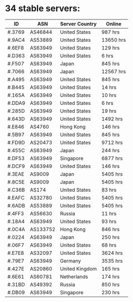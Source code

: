 # 34 stable servers:

| ID | ASN | Server Country | Online |
| ------ | ------ | ------ | ------ |
| #.3769 | AS46844 | United States | 987 hrs |
| #.9AC4 | AS53889 | United States | 13650 hrs |
| #.6EF8 | AS63949 | United States | 129 hrs |
| #.D363 | AS63949 | United States | 6 hrs |
| #.F507 | AS63949 | Japan | 845 hrs |
| #.7066 | AS63949 | Japan | 12567 hrs |
| #.A495 | AS63949 | United States | 845 hrs |
| #.B445 | AS63949 | United States | 14 hrs |
| #.165A | AS63949 | United States | 10 hrs |
| #.DDA9 | AS63949 | United States | 6 hrs |
| #.285D | AS63949 | United States | 19 hrs |
| #.643D | AS63949 | United States | 1492 hrs |
| #.E846 | AS4760 | Hong Kong | 146 hrs |
| #.5B97 | AS63949 | United States | 845 hrs |
| #.FD9D | AS20473 | United States | 9712 hrs |
| #.455C | AS63949 | Japan | 244 hrs |
| #.DF53 | AS63949 | Singapore | 6877 hrs |
| #.DCF9 | AS63949 | United States | 146 hrs |
| #.3EAE | AS9009 | Japan | 5405 hrs |
| #.8C5E | AS9009 | Japan | 5405 hrs |
| #.C36B | AS174 | United States | 83 hrs |
| #.EAFC | AS32780 | United States | 5405 hrs |
| #.6ADB | AS53889 | United States | 5405 hrs |
| #.4FF3 | AS56630 | Russia | 11 hrs |
| #.18A4 | AS63949 | United States | 93 hrs |
| #.0C4A | AS133752 | Hong Kong | 846 hrs |
| #.0224 | AS63949 | Japan | 250 hrs |
| #.06F7 | AS63949 | United States | 68 hrs |
| #.E7E8 | AS32097 | United States | 3624 hrs |
| #.79E7 | AS63949 | Germany | 3535 hrs |
| #.427E | AS20860 | United Kingdom | 165 hrs |
| #.6E61 | AS60781 | Netherlands | 174 hrs |
| #.31BD | AS49392 | Russia | 850 hrs |
| #.DB09 | AS63949 | Singapore | 230 hrs |

